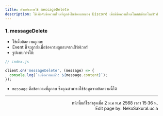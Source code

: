 ```yaml
---
title: ตัวอย่างการใช้ messageDelete
description: ใช้เพื่อจับข้อความใหม่ที่ถูกส่งในช่องแชทของ Discord เมื่อมีข้อความใหม่โพสต์เข้ามาในเซิร์ฟเวอร์
---
```


### 1. messageDelete
- ใช้เมื่อข้อความถูกลบ
- Event นี้จะถูกส่งเมื่อข้อความถูกลบจากเซิร์ฟเวอร์
- รูปแบบการใช้:
```js
// index.js

client.on('messageDelete', (message) => {
  console.log(`ลบข้อความแล้ว: ${message.content}`);
});
```
- `message` คือข้อความที่ถูกลบ ซึ่งคุณสามารถใช้ข้อมูลจากข้อความนี้ได้

-----

<p align="right">
หน้านี้แก้ใขล่าสุดเมื่อ 2 ม.ค พ.ศ 2568 เวลา 15:36 น. <br />
Edit page by: NekoSakuraLucia
</p>